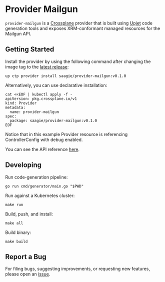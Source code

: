 # Provider Mailgun

`provider-mailgun` is a [Crossplane](https://crossplane.io/) provider that
is built using [Upjet](https://github.com/crossplane/upjet) code
generation tools and exposes XRM-conformant managed resources for the
Mailgun API.

## Getting Started

Install the provider by using the following command after changing the image tag
to the [latest release](https://marketplace.upbound.io/providers/saagie/provider-mailgun):
```
up ctp provider install saagie/provider-mailgun:v0.1.0
```

Alternatively, you can use declarative installation:
```
cat <<EOF | kubectl apply -f -
apiVersion: pkg.crossplane.io/v1
kind: Provider
metadata:
  name: provider-mailgun
spec:
  package: saagie/provider-mailgun:v0.1.0
EOF
```

Notice that in this example Provider resource is referencing ControllerConfig with debug enabled.

You can see the API reference [here](https://doc.crds.dev/saagie.io/provider-mailgun).

## Developing

Run code-generation pipeline:
```console
go run cmd/generator/main.go "$PWD"
```

Run against a Kubernetes cluster:

```console
make run
```

Build, push, and install:

```console
make all
```

Build binary:

```console
make build
```

## Report a Bug

For filing bugs, suggesting improvements, or requesting new features, please
open an [issue](https://saagie.io/provider-mailgun/issues).
